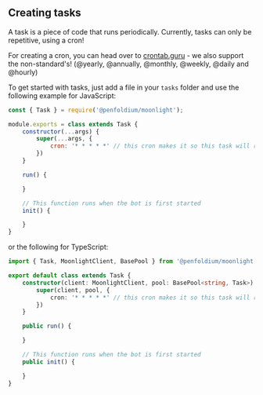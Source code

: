 ## Creating tasks

A task is a piece of code that runs periodically. Currently, tasks can only be repetitive, using a cron!

For creating a cron, you can head over to [crontab.guru](https://crontab.guru) - we also support the non-standard's! (@yearly, @annually, @monthly, @weekly, @daily and @hourly)

To get started with tasks, just add a file in your `tasks` folder and use the following example for JavaScript: 

```js
const { Task } = require('@penfoldium/moonlight');

module.exports = class extends Task {
    constructor(...args) {
        super(...args, {
            cron: '* * * * *' // this cron makes it so this task will run every minute
        })
    }

    run() {

    }

    // This function runs when the bot is first started
    init() {

    }
}
```

or the following for TypeScript:

```ts
import { Task, MoonlightClient, BasePool } from '@penfoldium/moonlight';

export default class extends Task {
    constructor(client: MoonlightClient, pool: BasePool<string, Task>) {
        super(client, pool, {
            cron: '* * * * *' // this cron makes it so this task will run every minute
        })
    }

    public run() {

    }

    // This function runs when the bot is first started
    public init() {

    }
}
```
